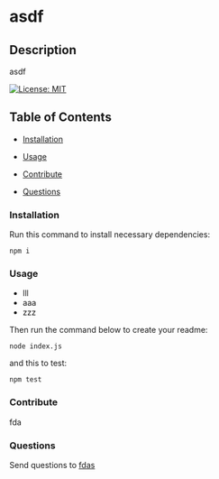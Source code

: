 
  # asdf

  ## Description
  
  asdf

  [![License: MIT](https://img.shields.io/badge/License-MIT-brightgreen.svg)](https://opensource.org/licenses/MIT)

  ## Table of Contents

  * [Installation](#installation)

  * [Usage](#usage)

  * [Contribute](#contribute)

  * [Questions](#questions)
  
  ### Installation

  Run this command to install necessary dependencies:

  ```
  npm i
  ```
  
  ### Usage

  
  * lll
  * aaa
  * zzz

  Then run the command below to create your readme:

  ```
  node index.js
  ```

  and this to test:

  ```
  npm test
  ```

  ### Contribute

  fda
  
  ### Questions

  Send questions to [fdas](https://github.com/fdas)
  